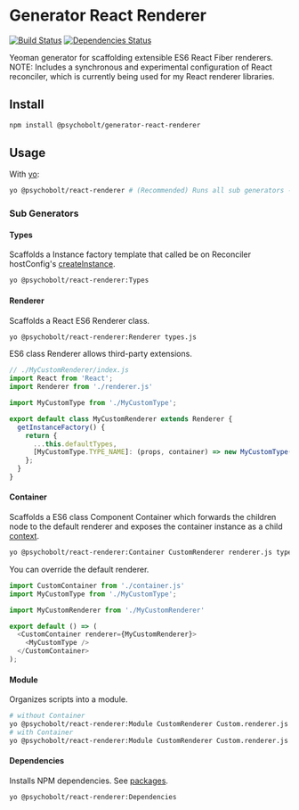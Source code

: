 # Generator React Renderer

[![Build Status](https://travis-ci.org/psychobolt/generator-react-renderer.svg?branch=master)](https://travis-ci.org/psychobolt/generator-react-renderer)
[![Dependencies Status](https://david-dm.org/psychobolt/generator-react-renderer.svg)](https://david-dm.org/psychobolt/generator-react-renderer)

Yeoman generator for scaffolding extensible ES6 React Fiber renderers. NOTE: Includes a synchronous and experimental configuration of React reconciler, which is currently being used for my React renderer libraries. 

## Install

```sh
npm install @psychobolt/generator-react-renderer
```

## Usage

With [yo](https://www.npmjs.com/package/yo):
```sh
yo @psychobolt/react-renderer # (Recommended) Runs all sub generators - see section bellow.
```

### Sub Generators

#### Types

Scaffolds a Instance factory template that called be on Reconciler hostConfig's [createInstance](src/Renderer/templates/renderer.js#L13).
```sh
yo @psychobolt/react-renderer:Types 
```

#### Renderer

Scaffolds a React ES6 Renderer class. 
```sh
yo @psychobolt/react-renderer:Renderer types.js
```

ES6 class Renderer allows third-party extensions.
```js
// ./MyCustomRenderer/index.js
import React from 'React';
import Renderer from './renderer.js'

import MyCustomType from './MyCustomType';

export default class MyCustomRenderer extends Renderer {
  getInstanceFactory() {
    return {
      ...this.defaultTypes,
      [MyCustomType.TYPE_NAME]: (props, container) => new MyCustomType(props),
    };
  }
}
```

#### Container

Scaffolds a ES6 class Component Container which forwards the children node to the default renderer and exposes the container instance as a child [context](https://reactjs.org/docs/context.html).
```sh
yo @psychobolt/react-renderer:Container CustomRenderer renderer.js types.js
```

You can override the default renderer.
```js
import CustomContainer from './container.js'
import MyCustomType from './MyCustomType';

import MyCustomRenderer from './MyCustomRenderer'

export default () => (
  <CustomContainer renderer={MyCustomRenderer}>
    <MyCustomType />
  </CustomContainer>
);
```

#### Module

Organizes scripts into a module.
```sh
# without Container
yo @psychobolt/react-renderer:Module CustomRenderer Custom.renderer.js Custom.types.js
# with Container
yo @psychobolt/react-renderer:Module CustomRenderer Custom.renderer.js types.js CustomContainer Custom.container.js
```

#### Dependencies

Installs NPM dependencies. See [packages](src/Dependencies/Dependencies.generator.js#L4).
```sh
yo @psychobolt/react-renderer:Dependencies
```